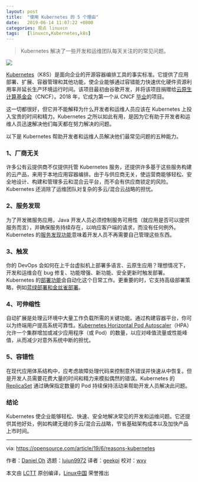 ```yaml
---
layout: post
title:	"使用 Kubernetes 的 5 个理由"
date:	2019-06-14 11:07:22 +0800 
categories:	观点 linuxcn 
tags:	[linuxcn,Kubernetes,k8s]
---
```




> 
> Kubernetes 解决了一些开发和运维团队每天关注的的常见问题。
> 
> 
> 


![](/Asserts/Images//attachment/album/201906/14/110657gk2jz6f6kqff2kk4.jpg)


[Kubernetes](https://opensource.com/resources/what-is-kubernetes)（K8S）是面向企业的开源容器编排工具的事实标准。它提供了应用部署、扩展、容器管理和其他功能，使企业能够通过容错能力快速优化硬件资源利用率并延长生产环境运行时间。该项目最初由谷歌开发，并将该项目捐赠给[云原生计算基金会](https://www.cncf.io/projects/)（CNCF）。2018 年，它成为第一个从 CNCF [毕业](https://www.cncf.io/blog/2018/03/06/kubernetes-first-cncf-project-graduate/)的项目。


这一切都很好，但它并不能解释为什么开发者和运维人员应该在 Kubernetes 上投入宝贵的时间和精力。Kubernetes 之所以如此有用，是因为它有助于开发者和运维人员迅速解决他们每天都在努力解决的问题。


以下是 Kubernetes 帮助开发者和运维人员解决他们最常见问题的五种能力。


### 1、厂商无关


许多公有云提供商不仅提供托管 Kubernetes 服务，还提供许多基于这些服务构建的云产品，来用于本地应用容器编排。由于与供应商无关，使运营商能够轻松、安全地设计、构建和管理多云和混合云平台，而不会有供应商锁定的风险。Kubernetes 还消除了运维团队对复杂的多云/混合云战略的担忧。


### 2、服务发现


为了开发微服务应用，Java 开发人员必须控制服务可用性（就应用是否可以提供服务而言），并确保服务持续存在，以响应客户端的请求，而没有任何例外。Kubernetes 的[服务发现功能](https://kubernetes.io/docs/concepts/services-networking/service/)意味着开发人员不再需要自己管理这些东西。


### 3、触发


你的 DevOps 会如何在上千台虚拟机上部署多语言、云原生应用？理想情况下，开发和运维会在 bug 修复、功能增强、新功能、安全更新时触发部署。Kubernetes 的[部署功能](https://kubernetes.io/docs/concepts/workloads/controllers/deployment/)会自动化这个日常工作。更重要的时，它支持高级部署策略，例如[蓝绿部署和金丝雀部署](https://opensource.com/article/17/5/colorful-deployments)。


### 4、可伸缩性


自动扩展是处理云环境中大量工作负载所需的关键功能。通过构建容器平台，你可以为终端用户提高系统可靠性。[Kubernetes Horizo​​ntal Pod Autoscaler](https://kubernetes.io/docs/tasks/run-application/horizontal-pod-autoscale/)（HPA）允许一个集群增加或减少应用程序（或 Pod）的数量，以应对峰值流量或性能峰值，从而减少对意外系统中断的担忧。


### 5、容错性


在现代应用体系结构中，应考虑故障处理代码来控制意外错误并快速从中恢复。但是开发人员需要花费大量的时间和精力来模拟偶然的错误。Kubernetes 的 [ReplicaSet](https://kubernetes.io/docs/concepts/workloads/controllers/replicaset/) 通过确保指定数量的 Pod 持续保持活动来帮助开发人员解决此问题。


### 结论


Kubernetes 使企业能够轻松、快速、安全地解决常见的开发和运维问题。它还提供其他好处，例如构建无缝的多云/混合云战略，节省基础架构成本以及加快产品上市时间。




---


via: <https://opensource.com/article/19/6/reasons-kubernetes>


作者：[Daniel Oh](https://opensource.com/users/daniel-oh) 选题：[lujun9972](https://github.com/lujun9972) 译者：[geekpi](https://github.com/geekpi) 校对：[wxy](https://github.com/wxy)


本文由 [LCTT](https://github.com/LCTT/TranslateProject) 原创编译，[Linux中国](https://linux.cn/) 荣誉推出
